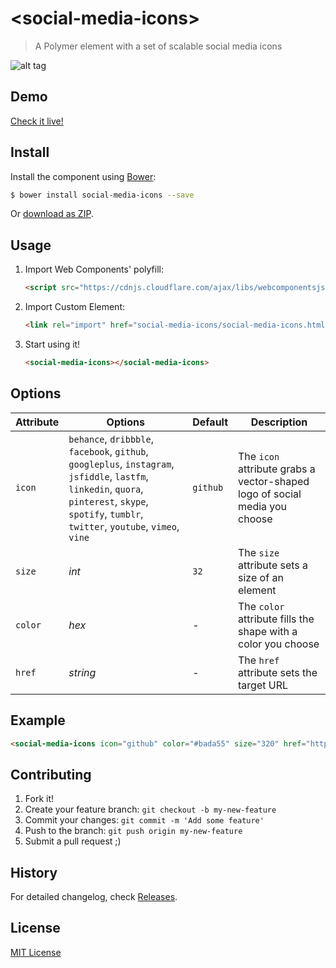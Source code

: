 # &lt;social-media-icons&gt;

> A Polymer element with a set of scalable social media icons

![alt tag](http://hejty.github.io/hejty/social-media-icons/preview.png)

## Demo

[Check it live!](http://hejty.github.io/hejty/social-media-icons/)

## Install

Install the component using [Bower](http://bower.io/):

```sh
$ bower install social-media-icons --save
```

Or [download as ZIP](https://github.com/hejty/social-media-icons/archive/master.zip).

## Usage

1. Import Web Components' polyfill:

    ```html
    <script src="https://cdnjs.cloudflare.com/ajax/libs/webcomponentsjs/0.5.2/webcomponents.min.js"></script>
    ```

2. Import Custom Element:

    ```html
    <link rel="import" href="social-media-icons/social-media-icons.html">
    ```

3. Start using it!

    ```html
    <social-media-icons></social-media-icons>
    ```

## Options

Attribute       | Options                                                   | Default                       | Description
---             | ---                                                       | ---                           | ---
`icon`         	| `behance`, `dribbble`, `facebook`, `github`, `googleplus`, `instagram`, `jsfiddle`, `lastfm`, `linkedin`, `quora`, `pinterest`, `skype`, `spotify`, `tumblr`, `twitter`, `youtube`, `vimeo`, `vine`    | `github`                      | The `icon` attribute grabs a vector-shaped logo of social media you choose
`size`          | *int*                                                     | `32`                         	| The `size` attribute sets a size of an element
`color`         | *hex*                                                  	| -     						| The `color` attribute fills the shape with a color you choose
`href`          | *string*                                                  | -                             | The `href` attribute sets the target URL

## Example

```html
<social-media-icons icon="github" color="#bada55" size="320" href="https://github.com/hejty"></social-media-icons>
```

## Contributing

1. Fork it!
2. Create your feature branch: `git checkout -b my-new-feature`
3. Commit your changes: `git commit -m 'Add some feature'`
4. Push to the branch: `git push origin my-new-feature`
5. Submit a pull request ;)

## History

For detailed changelog, check [Releases](https://github.com/hejty/social-media-icons/releases).

## License

[MIT License](http://opensource.org/licenses/MIT)
